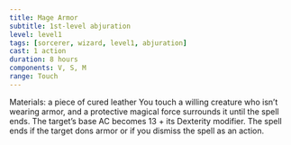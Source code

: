 ```yaml
---
title: Mage Armor
subtitle: 1st-level abjuration
level: level1
tags: [sorcerer, wizard, level1, abjuration]
cast: 1 action
duration: 8 hours
components: V, S, M
range: Touch
---
```

Materials: a piece of cured leather
You touch a willing creature who isn’t wearing armor, and a protective magical force surrounds it until the spell ends. The target’s base AC becomes 13 + its Dexterity modifier. The spell ends if the target dons armor or if you dismiss the spell as an action.